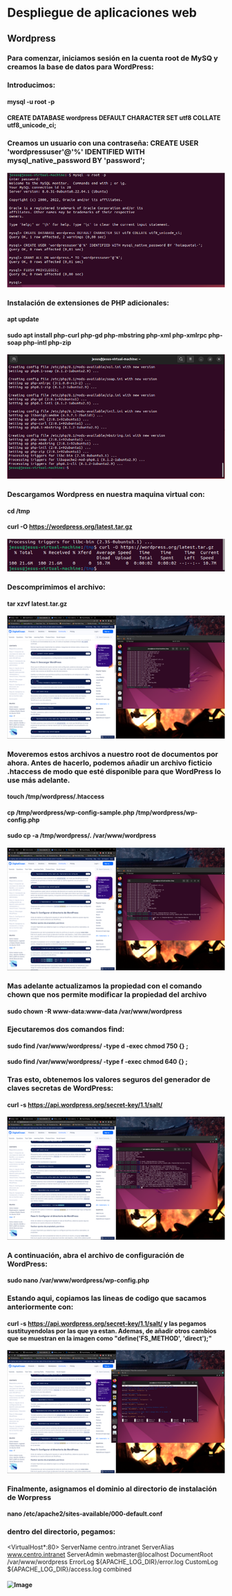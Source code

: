 # Despliegue de aplicaciones web
## Wordpress
### Para comenzar, iniciamos sesión en la cuenta root de MySQ y creamos la base de datos para WordPress:
### Introducimos:
#### mysql -u root -p
#### CREATE DATABASE wordpress DEFAULT CHARACTER SET utf8 COLLATE utf8_unicode_ci;
### Creamos un usuario con una contraseña: CREATE USER 'wordpressuser'@'%' IDENTIFIED WITH mysql_native_password BY 'password';
#### ![Image](https://github.com/Braeek/ProyectoDespliegue/blob/main/Proyecto/Proyecto/3%20-%20Instalar%20wordpress/Captura%20de%20pantalla%20(100).png)

### Instalación de extensiones de PHP adicionales:
#### apt update
#### sudo apt install php-curl php-gd php-mbstring php-xml php-xmlrpc php-soap php-intl php-zip
#### ![Image](https://github.com/Braeek/ProyectoDespliegue/blob/main/Proyecto/Proyecto/3%20-%20Instalar%20wordpress/Captura%20de%20pantalla%20(101).png)


### Descargamos Wordpress en nuestra maquina virtual con:
#### cd /tmp
#### curl -O https://wordpress.org/latest.tar.gz
#### ![Image](https://github.com/Braeek/ProyectoDespliegue/blob/main/Proyecto/Proyecto/3%20-%20Instalar%20wordpress/Captura%20de%20pantalla%20(102).png)

### Descomprimimos el archivo:
#### tar xzvf latest.tar.gz
#### ![Image](https://github.com/Braeek/ProyectoDespliegue/blob/main/Proyecto/Proyecto/3%20-%20Instalar%20wordpress/Captura%20de%20pantalla%20(103).png)

### Moveremos estos archivos a nuestro root de documentos por ahora. Antes de hacerlo, podemos añadir un archivo ficticio .htaccess de modo que esté disponible para que WordPress lo use más adelante.
#### touch /tmp/wordpress/.htaccess
#### cp /tmp/wordpress/wp-config-sample.php /tmp/wordpress/wp-config.php
#### sudo cp -a /tmp/wordpress/. /var/www/wordpress
#### ![Image](https://github.com/Braeek/ProyectoDespliegue/blob/main/Proyecto/Proyecto/3%20-%20Instalar%20wordpress/Captura%20de%20pantalla%20(104).png)


### Mas adelante actualizamos la propiedad con el comando chown que nos permite modificar la propiedad del archivo
#### sudo chown -R www-data:www-data /var/www/wordpress
### Ejecutaremos dos comandos find:
#### sudo find /var/www/wordpress/ -type d -exec chmod 750 {} \;
#### sudo find /var/www/wordpress/ -type f -exec chmod 640 {} \;
### Tras esto, obtenemos los valores seguros del generador de claves secretas de WordPress:
#### curl -s https://api.wordpress.org/secret-key/1.1/salt/
#### ![Image](https://github.com/Braeek/ProyectoDespliegue/blob/main/Proyecto/Proyecto/3%20-%20Instalar%20wordpress/Captura%20de%20pantalla%20(105).png)


### A continuación, abra el archivo de configuración de WordPress:
#### sudo nano /var/www/wordpress/wp-config.php
### Estando aqui, copiamos las lineas de codigo que sacamos anteriormente con:
#### curl -s https://api.wordpress.org/secret-key/1.1/salt/ y las pegamos sustituyendolas por las que ya estan. Ademas, de añadir otros cambios que se muestran en la imagen como "define('FS_METHOD', 'direct');"
#### ![Image](https://github.com/Braeek/ProyectoDespliegue/blob/main/Proyecto/Proyecto/3%20-%20Instalar%20wordpress/Captura%20de%20pantalla%20(106).png)

### Finalmente, asignamos el dominio al directorio de instalación de Worpress 
#### nano /etc/apache2/sites-available/000-default.conf
### dentro del directorio, pegamos:
<VirtualHost*:80>
  ServerName centro.intranet
  ServerAlias www.centro.intranet
  ServerAdmin webmaster@localhost
  DocumentRoot /var/www/wordpress
  ErrorLog ${APACHE_LOG_DIR}/error.log
  CustomLog ${APACHE_LOG_DIR}/access.log combined
</VirtualHost>
#### ![Image]()
